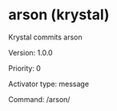 # arson (krystal)
Krystal commits arson

Version: 1.0.0

Priority: 0

Activator type: message

Command: /arson/

